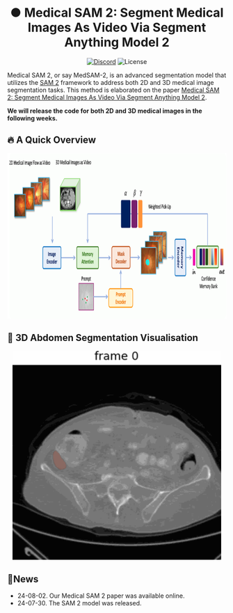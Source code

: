 <h1 align="center">● Medical SAM 2: Segment Medical Images As Video Via Segment Anything Model 2</h1>

<p align="center">
    <a href="https://discord.gg/DN4rvk95CC">
        <img alt="Discord" src="https://img.shields.io/discord/1146610656779440188?logo=discord&style=flat&logoColor=white"/></a>
    <img src="https://img.shields.io/static/v1?label=license&message=GPL&color=white&style=flat" alt="License"/>
</p>

Medical SAM 2, or say MedSAM-2, is an advanced segmentation model that utilizes the [SAM 2](https://github.com/facebookresearch/segment-anything-2) framework to address both 2D and 3D medical
image segmentation tasks. This method is elaborated on the paper [Medical SAM 2: Segment Medical Images As Video Via Segment Anything Model 2](...).

**We will release the code for both 2D and 3D medical images in the following weeks.**
## 🔥 A Quick Overview 
 <img width="880" height="380" src="https://github.com/jiayuanz3/medsam2/blob/main/framework.png">
 
## 🩻 3D Abdomen Segmentation Visualisation
 <div align="center"><img width="480" height="480" src="https://github.com/jiayuanz3/medsam2/blob/main/example.gif"></div>

 ## 🚨News
 - 24-08-02. Our Medical SAM 2 paper was available online.
 - 24-07-30. The SAM 2 model was released.



